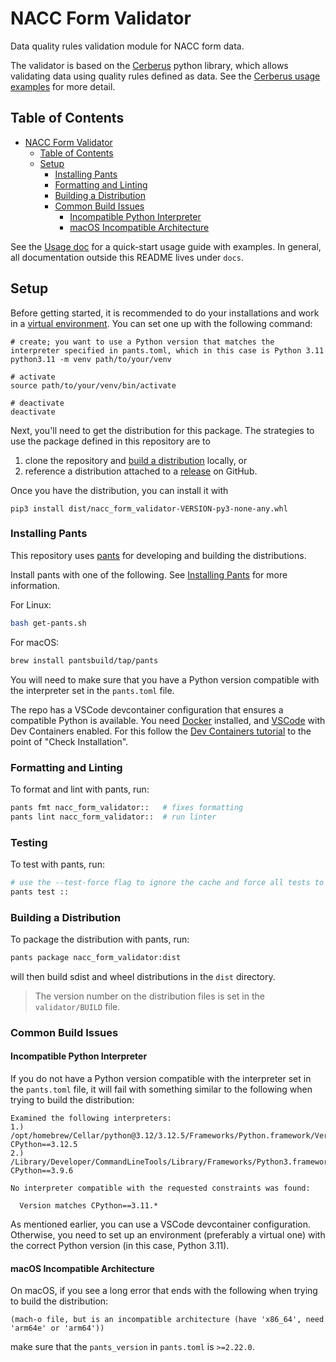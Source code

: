 # NACC Form Validator

Data quality rules validation module for NACC form data.

The validator is based on the [Cerberus](https://docs.python-cerberus.org/) python library, which allows validating data using quality rules defined as data. 
See the [Cerberus usage examples](https://docs.python-cerberus.org/usage.html) for more detail.

## Table of Contents

- [NACC Form Validator](#nacc-form-validator)
  - [Table of Contents](#table-of-contents)
  - [Setup](#setup)
    - [Installing Pants](#installing-pants)
    - [Formatting and Linting](#formatting-and-linting)
    - [Building a Distribution](#building-a-distribution)
    - [Common Build Issues](#common-build-issues)
      - [Incompatible Python Interpreter](#incompatible-python-interpreter)
      - [macOS Incompatible Architecture](#macos-incompatible-architecture)

See the [Usage doc](./docs/index.md) for a quick-start usage guide with examples. In general, all documentation outside this README lives under `docs`.

## Setup

Before getting started, it is recommended to do your installations and work in a [virtual environment](https://www.geeksforgeeks.org/python-virtual-environment/). You can set one up with the following command:

```
# create; you want to use a Python version that matches the interpreter specified in pants.toml, which in this case is Python 3.11
python3.11 -m venv path/to/your/venv

# activate
source path/to/your/venv/bin/activate

# deactivate
deactivate
```

Next, you'll need to get the distribution for this package. The strategies to use the package defined in this repository are to

1. clone the repository and [build a distribution](#building-a-distribution) locally, or
2. reference a distribution attached to a [release](https://github.com/naccdata/nacc-form-validator/releases) on GitHub.

Once you have the distribution, you can install it with

```
pip3 install dist/nacc_form_validator-VERSION-py3-none-any.whl
```

### Installing Pants

This repository uses [pants](pantsbuild.org) for developing and building the distributions.

Install pants with one of the following. See [Installing Pants](https://www.pantsbuild.org/stable/docs/getting-started/installing-pants) for more information.

For Linux:
```bash
bash get-pants.sh
```

For macOS:

```bash
brew install pantsbuild/tap/pants
```

You will need to make sure that you have a Python version compatible with the interpreter set in the `pants.toml` file.

The repo has a VSCode devcontainer configuration that ensures a compatible Python is available.
You need [Docker](https://www.docker.com) installed, and [VSCode](https://code.visualstudio.com) with Dev Containers enabled.
For this follow the [Dev Containers tutorial](https://code.visualstudio.com/docs/devcontainers/tutorial) to the point of "Check Installation".

### Formatting and Linting 

To format and lint with pants, run:

```bash
pants fmt nacc_form_validator::   # fixes formatting
pants lint nacc_form_validator::  # run linter
```

### Testing

To test with pants, run:

```bash
# use the --test-force flag to ignore the cache and force all tests to run
pants test ::
``` 

### Building a Distribution

To package the distribution with pants, run: 

```bash
pants package nacc_form_validator:dist
```

will then build sdist and wheel distributions in the `dist` directory.

> The version number on the distribution files is set in the `validator/BUILD` file.

### Common Build Issues

#### Incompatible Python Interpreter

If you do not have a Python version compatible with the interpreter set in the `pants.toml` file, it will fail with something similar to the following when trying to build the distribution:

```
Examined the following interpreters:
1.)    /opt/homebrew/Cellar/python@3.12/3.12.5/Frameworks/Python.framework/Versions/3.12/bin/python3.12 CPython==3.12.5
2.) /Library/Developer/CommandLineTools/Library/Frameworks/Python3.framework/Versions/3.9/bin/python3.9 CPython==3.9.6

No interpreter compatible with the requested constraints was found:

  Version matches CPython==3.11.*
```

As mentioned earlier, you can use a VSCode devcontainer configuration. Otherwise, you need to set up an environment (preferably a virtual one) with the correct Python version (in this case, Python 3.11).

#### macOS Incompatible Architecture

On macOS, if you see a long error that ends with the following when trying to build the distribution:

```
(mach-o file, but is an incompatible architecture (have 'x86_64', need 'arm64e' or 'arm64'))
```

make sure that the `pants_version` in `pants.toml` is `>=2.22.0`.
